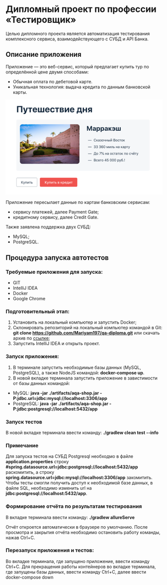 # Дипломный проект по профессии «Тестировщик»
Целью дипломного проекта является автоматизация тестирования комплексного сервиса, взаимодействующего с СУБД и API Банка.

## Описание приложения
Приложение — это веб-сервис, который предлагает купить тур по определённой цене двумя способами:
- Обычная оплата по дебетовой карте.
- Уникальная технология: выдача кредита по данным банковской карты.

![img.png](img.png)

Приложение пересылает данные по картам банковским сервисам:
- сервису платежей, далее Payment Gate;
- кредитному сервису, далее Credit Gate.

Также заявлена поддержка двух СУБД:
- MySQL;
- PostgreSQL.

## Процедура запуска автотестов

### Требуемые приложения для запуска:

- GIT
- IntelliJ IDEA
- Docker
- Google Chrome

### Подготовительный этап:

1. Установить на локальный компьютер и запустить Docker;
2. Склонировать репозиторий на локальный компьютер командой в Git: **git clone https://github.com/Mariyam197/qa-diploma.git** 
или скачать архив по [ссылке](https://github.com/Mariyam197/qa-diploma);
3. Запустить IntelliJ IDEA и открыть проект.

### Запуск приложения:
1. В терминале запустить необходимые базы данных (MySQL, PostgreSQL), а также NodeJS командой: **docker-compose up**.
2. В новой вкладке терминала запустить приложение в завистимости от базы данных командой:
- MySQL: **java -jar ./artifacts/aqa-shop.jar -P:jdbc.url=jdbc:mysql://localhost:3306/app**
- PostgreSQL: **java -jar ./artifacts/aqa-shop.jar -P:jdbc:postgresql://localhost:5432/app**

### Запуск тестов
В новой вкладке терминала ввести команду: **./gradlew clean test --info**

### Примечание
Для запуска тестов на СУБД Postgresql необходмо в файле **application.properties** строку 
**#spring.datasource.url=jdbc:postgresql://localhost:5432/app**
раскомитить, а строку **spring.datasource.url=jdbc:mysql://localhost:3306/app**
закомитить. Чтобы тесты смогли получить доступ к необходимой базе данных, в файле SQL, необходимо изменить url 
на **jdbc:postgresql://localhost:5432/app**.

### Формирование отчёта по результатам тестирования
В вкладке терминала ввести команду: **./gradlew allureServe**

Отчёт откроется автоматически в браузере по умолчанию. После просмотра и закрытия отчёта необходимо остановить работу команды, нажав Ctrl+С.

### Перезапуск приложения и тестов:
Во вкладке терминала, где запущено приложение, ввести команду Ctrl+С. 
Для прекращения работы контейнеров во вкладке терминала, где запущены базы данных, ввести команду Ctrl+С, далее ввести 
docker-compose down









